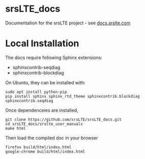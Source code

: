 # srsLTE_docs
Documentation for the srsLTE project - see [docs.srslte.com](http://docs.srslte.com)

# Local Installation 

The docs require following Sphinx extensions:
- sphinxcontrib-seqdiag
- sphinxcontrib-blockdiag

On Ubuntu, they can be installed with:
```
sudo apt install python-pip
pip install sphinx sphinx_rtd_theme sphinxcontrib.blockdiag sphinxcontrib.seqdiag
```

Once dependenceies are installed,

```
git clone https://github.com/srsLTE/srsLTE_docs.git
cd srsLTE_docs/srslte_user_manuals
make html
```

Then load the compiled doc in your browser
```
firefox build/html/index.html
google-chrome build/html/index.html
```

